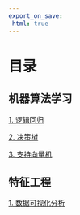 ```yaml
---
export_on_save:
 html: true
---
```


# 目录

## 机器算法学习

[1. 逻辑回归](https://sessionliang.github.io/AI/机器算法学习/逻辑回归.html)

[2. 决策树](https://sessionliang.github.io/AI/机器算法学习/决策树.html)

[3. 支持向量机](https://sessionliang.github.io/AI/机器算法学习/支持向量机.html)

## 特征工程

[1. 数据可视化分析](https://sessionliang.github.io/AI/特征工程/数据可视化分析.html)